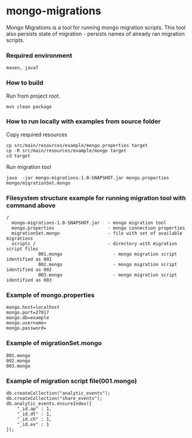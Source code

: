 mongo-migrations
================


Mongo Migrations is a tool for running mongo migration scripts.
This tool also persists state of migration - persists names of already ran migration scripts.

### Required environment
    maven, java7

### How to build
 Run from project root.

    mvn clean package

### How to run locally with examples from source folder
 Copy required resources

    cp src/main/resources/example/mongo.properties target
    cp -R src/main/resources/example/mongo target
    cd target

 Run migration tool

    java  -jar mongo-migrations-1.0-SNAPSHOT.jar mongo.properties mongo/migrationSet.mongo


### Filesystem structure example for running migration tool with command above

    /
      mongo-migrations-1.0-SNAPSHOT.jar   - mongo migration tool
      mongo.properties                    - mongo connection properties
      migrationSet.mongo                  - file with set of available migrations
      scripts /                           - directory with migration script files
                001.mongo                   - mongo migration script identified as 001
                002.mongo                   - mongo migration script identified as 002
                003.mongo                   - mongo migration script identified as 003


### Example of mongo.properties

    mongo.host=localhost
    mongo.port=27017
    mongo.db=example
    mongo.username=
    mongo.password=

### Example of migrationSet.mongo

    001.mongo
    002.mongo
    003.mongo

### Example of migration script file(001.mongo)

    db.createCollection("analytic_events");
    db.createCollection("share_events");
    db.analytic_events.ensureIndex({
    	"_id.ap" : 1,
    	"_id.dt" : 1,
    	"_id.ch" : 1,
        "_id.ev" : 1
    });
